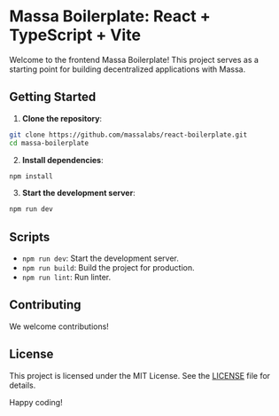 # Massa Boilerplate: React + TypeScript + Vite

Welcome to the frontend Massa Boilerplate! This project serves as a starting point for building decentralized applications with Massa.

## Getting Started

1. **Clone the repository**:
  ```sh
  git clone https://github.com/massalabs/react-boilerplate.git
  cd massa-boilerplate
  ```

2. **Install dependencies**:
  ```sh
  npm install
  ```

3. **Start the development server**:
  ```sh
  npm run dev
  ```

## Scripts

- `npm run dev`: Start the development server.
- `npm run build`: Build the project for production.
- `npm run lint`: Run linter.

## Contributing

We welcome contributions!

## License

This project is licensed under the MIT License. See the [LICENSE](LICENSE) file for details.

Happy coding!